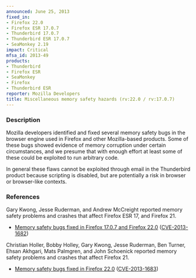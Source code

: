 ```yaml
---
announced: June 25, 2013
fixed_in:
- Firefox 22.0
- Firefox ESR 17.0.7
- Thunderbird 17.0.7
- Thunderbird ESR 17.0.7
- SeaMonkey 2.19
impact: Critical
mfsa_id: 2013-49
products:
- Thunderbird
- Firefox ESR
- SeaMonkey
- Firefox
- Thunderbird ESR
reporter: Mozilla Developers
title: Miscellaneous memory safety hazards (rv:22.0 / rv:17.0.7)
---
```


<h3>Description</h3>

<p>Mozilla developers identified and fixed several memory safety bugs in the
browser engine used in Firefox and other Mozilla-based products. Some of these
bugs showed evidence of memory corruption under certain circumstances, and we
presume that with enough effort at least some of these could be exploited to run
arbitrary code.</p>

<p class="note">In general these flaws cannot be exploited through email in the
Thunderbird product because scripting is disabled, but are
potentially a risk in browser or browser-like contexts.</p>


<h3>References</h3>

<p>Gary Kwong, Jesse Ruderman, and Andrew McCreight reported memory safety
problems and crashes that affect Firefox ESR 17, and Firefox
21.</p>

<ul>
  <li><a href="https://bugzilla.mozilla.org/buglist.cgi?bug_id=867482,862309,840098,830389">
          Memory safety bugs fixed in Firefox 17.0.7 and Firefox 22.0</a> (<a href="http://cve.mitre.org/cgi-bin/cvename.cgi?name=CVE-2013-1682" class="ex-ref">CVE-2013-1682</a>)</li>
</ul>

<p> Christian Holler, Bobby Holley, Gary Kwong, Jesse Ruderman, Ben Turner,
Ehsan Akhgari, Mats Palmgren, and John Schoenick reported memory safety problems
and crashes that affect Firefox 21.</p>

<ul>
  <li><a href="https://bugzilla.mozilla.org/buglist.cgi?bug_id=865883,876458,877287,834732,822941,851418,846615,862182,865569,863454">
          Memory safety bugs fixed in Firefox 22.0</a> (<a href="http://cve.mitre.org/cgi-bin/cvename.cgi?name=CVE-2013-1683" class="ex-ref">CVE-2013-1683</a>)</li>
</ul>




